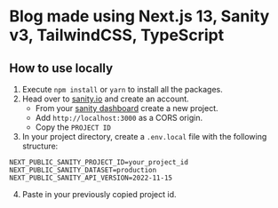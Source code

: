 # Blog made using Next.js 13, Sanity v3, TailwindCSS, TypeScript

## How to use locally

1. Execute `npm install` or `yarn` to install all the packages.
2. Head over to [sanity.io](https://sanity.io) and create an account.
    - From your [sanity dashboard](https://sanity.io/manage) create a new project.
    - Add `http://localhost:3000` as a CORS origin.
    - Copy the `PROJECT ID`
3. In your project directory, create a `.env.local` file with the following structure:

```
NEXT_PUBLIC_SANITY_PROJECT_ID=your_project_id
NEXT_PUBLIC_SANITY_DATASET=production
NEXT_PUBLIC_SANITY_API_VERSION=2022-11-15
```

4. Paste in your previously copied project id.
